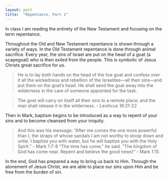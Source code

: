 ```yaml
---
layout: post
title:  "Repentance, Part 1"
---
```


In class I am reading the entirety of the New Testament and focusing on the term repentance. 

Throughout the Old and New Testament repentance is shown through a variety of ways. In the Old Testament repentance is done through animal sacrifice. Every year, the sins of Israel are put on the head of a goat (a scapegoat) who is then exiled from the people. This is symbolic of Jesus Christs great sacrifice for us.

>He is to lay both hands on the head of the live goat and confess over it all the wickedness and rebellion of the Israelites—all their sins—and put them on the goat’s head. He shall send the goat away into the wilderness in the care of someone appointed for the task.  

> The goat will carry on itself all their sins  to a remote place; and the man shall release it in the wilderness. - Leviticus 16:21-22

Then in Mark, baptism begins to be introduced as a way to repent of your sins and to become cleansed from your iniquity.

> And this was his message: “After me comes the one more powerful than I, the straps of whose sandals I am not worthy to stoop down and untie. I baptize you with water, but he will baptize you with the Holy Spirit.” - Mark 1:7-8
> “The time has come,” he said. “The kingdom of God has come near. Repent and believe the good news!” - Mark 1:15

In the end, God has prepared a way to bring us back to Him. Through the atonement of Jesus Christ, we are able to place our sins upon Him and be free from the burden of sin.

